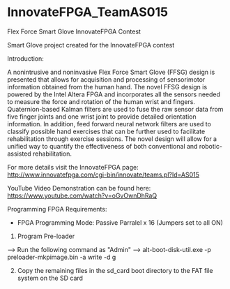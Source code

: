 # InnovateFPGA_TeamAS015
Flex Force Smart Glove InnovateFPGA Contest

Smart Glove project created for the InnovateFPGA contest

Introduction:

A nonintrusive and noninvasive Flex Force Smart Glove (FFSG) design is presented that allows for acquisition and processing of sensorimotor information obtained from the human hand. The novel FFSG design is powered by the Intel Altera FPGA and incorporates all the sensors needed to measure the force and rotation of the human wrist and fingers. Quaternion-based Kalman filters are used to fuse the raw sensor data from five finger joints and one wrist joint to provide detailed orientation information. In addition, feed forward neural network filters are used to classify possible hand exercises that can be further used to facilitate rehabilitation through exercise sessions. The novel design will allow for a unified way to quantify the effectiveness of both conventional and robotic-assisted rehabilitation.

For more details visit the InnovateFPGA page:
http://www.innovatefpga.com/cgi-bin/innovate/teams.pl?Id=AS015

YouTube Video Demonstration can be found here:
https://www.youtube.com/watch?v=oGvOwnDhRaQ


Programming FPGA
Requirements:
- FPGA Programming Mode: Passive Parralel x 16 (Jumpers set to all ON)

1. Program Pre-loader

  --> Run the following command as "Admin"
  --> alt-boot-disk-util.exe -p preloader-mkpimage.bin -a write -d g
  

2. Copy the remaining files in the sd_card boot directory to the FAT file system on the SD card

